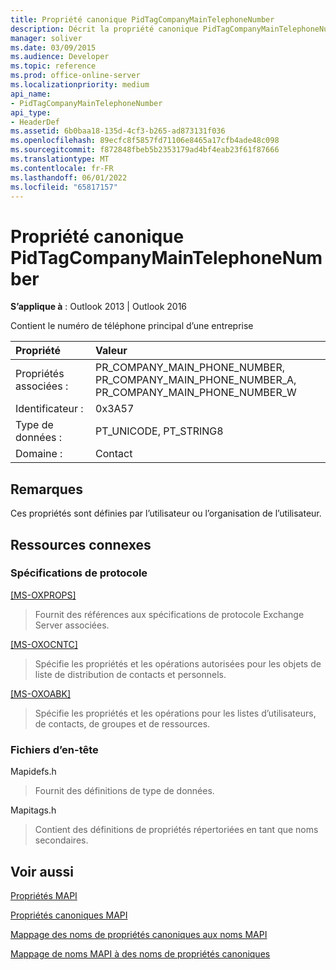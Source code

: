 ```yaml
---
title: Propriété canonique PidTagCompanyMainTelephoneNumber
description: Décrit la propriété canonique PidTagCompanyMainTelephoneNumber, qui contient le numéro de téléphone principal d’une entreprise.
manager: soliver
ms.date: 03/09/2015
ms.audience: Developer
ms.topic: reference
ms.prod: office-online-server
ms.localizationpriority: medium
api_name:
- PidTagCompanyMainTelephoneNumber
api_type:
- HeaderDef
ms.assetid: 6b0baa18-135d-4cf3-b265-ad873131f036
ms.openlocfilehash: 89ecfc8f5857fd71106e8465a17cfb4ade48c098
ms.sourcegitcommit: f872848fbeb5b2353179ad4bf4eab23f61f87666
ms.translationtype: MT
ms.contentlocale: fr-FR
ms.lasthandoff: 06/01/2022
ms.locfileid: "65817157"
---
```

# <a name="pidtagcompanymaintelephonenumber-canonical-property"></a>Propriété canonique PidTagCompanyMainTelephoneNumber

  
  
**S’applique à** : Outlook 2013 | Outlook 2016 
  
Contient le numéro de téléphone principal d’une entreprise
  
|Propriété|Valeur|
|:-----|:-----|
|Propriétés associées :  <br/> |PR_COMPANY_MAIN_PHONE_NUMBER, PR_COMPANY_MAIN_PHONE_NUMBER_A, PR_COMPANY_MAIN_PHONE_NUMBER_W  <br/> |
|Identificateur :  <br/> |0x3A57  <br/> |
|Type de données :  <br/> |PT_UNICODE, PT_STRING8  <br/> |
|Domaine :  <br/> |Contact  <br/> |
   
## <a name="remarks"></a>Remarques

Ces propriétés sont définies par l’utilisateur ou l’organisation de l’utilisateur.
  
## <a name="related-resources"></a>Ressources connexes

### <a name="protocol-specifications"></a>Spécifications de protocole

[[MS-OXPROPS]](https://msdn.microsoft.com/library/f6ab1613-aefe-447d-a49c-18217230b148%28Office.15%29.aspx)
  
> Fournit des références aux spécifications de protocole Exchange Server associées.
    
[[MS-OXOCNTC]](https://msdn.microsoft.com/library/9b636532-9150-4836-9635-9c9b756c9ccf%28Office.15%29.aspx)
  
> Spécifie les propriétés et les opérations autorisées pour les objets de liste de distribution de contacts et personnels.
    
[[MS-OXOABK]](https://msdn.microsoft.com/library/f4cf9b4c-9232-4506-9e71-2270de217614%28Office.15%29.aspx)
  
> Spécifie les propriétés et les opérations pour les listes d’utilisateurs, de contacts, de groupes et de ressources.
    
### <a name="header-files"></a>Fichiers d’en-tête

Mapidefs.h
  
> Fournit des définitions de type de données.
    
Mapitags.h
  
> Contient des définitions de propriétés répertoriées en tant que noms secondaires.
    
## <a name="see-also"></a>Voir aussi



[Propriétés MAPI](mapi-properties.md)
  
[Propriétés canoniques MAPI](mapi-canonical-properties.md)
  
[Mappage des noms de propriétés canoniques aux noms MAPI](mapping-canonical-property-names-to-mapi-names.md)
  
[Mappage de noms MAPI à des noms de propriétés canoniques](mapping-mapi-names-to-canonical-property-names.md)

